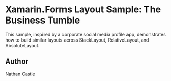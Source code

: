 Xamarin.Forms Layout Sample: The Business Tumble
===========================

This sample, inspired by a corporate social media profile app, demonstrates how to build similar layouts across StackLayout, RelativeLayout, and AbsoluteLayout.

Author
------
Nathan Castle
